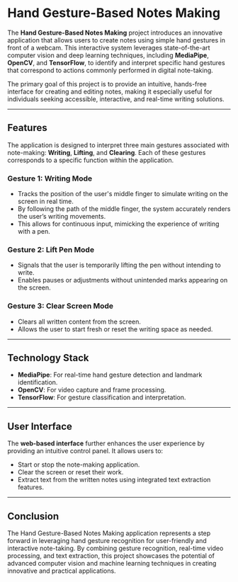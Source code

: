 
# Hand Gesture-Based Notes Making

The **Hand Gesture-Based Notes Making** project introduces an innovative application that allows users to create notes using simple hand gestures in front of a webcam. This interactive system leverages state-of-the-art computer vision and deep learning techniques, including **MediaPipe**, **OpenCV**, and **TensorFlow**, to identify and interpret specific hand gestures that correspond to actions commonly performed in digital note-taking.  

The primary goal of this project is to provide an intuitive, hands-free interface for creating and editing notes, making it especially useful for individuals seeking accessible, interactive, and real-time writing solutions.

---

## Features

The application is designed to interpret three main gestures associated with note-making: **Writing**, **Lifting**, and **Clearing**. Each of these gestures corresponds to a specific function within the application.

### Gesture 1: Writing Mode  
- Tracks the position of the user's middle finger to simulate writing on the screen in real time.  
- By following the path of the middle finger, the system accurately renders the user’s writing movements.  
- This allows for continuous input, mimicking the experience of writing with a pen.  

### Gesture 2: Lift Pen Mode  
- Signals that the user is temporarily lifting the pen without intending to write.  
- Enables pauses or adjustments without unintended marks appearing on the screen.  

### Gesture 3: Clear Screen Mode  
- Clears all written content from the screen.  
- Allows the user to start fresh or reset the writing space as needed.  

---

## Technology Stack

- **MediaPipe**: For real-time hand gesture detection and landmark identification.  
- **OpenCV**: For video capture and frame processing.  
- **TensorFlow**: For gesture classification and interpretation.  

---

## User Interface

The **web-based interface** further enhances the user experience by providing an intuitive control panel. It allows users to:  
- Start or stop the note-making application.  
- Clear the screen or reset their work.  
- Extract text from the written notes using integrated text extraction features.  

---

## Conclusion

The Hand Gesture-Based Notes Making application represents a step forward in leveraging hand gesture recognition for user-friendly and interactive note-taking. By combining gesture recognition, real-time video processing, and text extraction, this project showcases the potential of advanced computer vision and machine learning techniques in creating innovative and practical applications.
